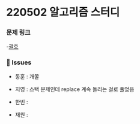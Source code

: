 # 220502 알고리즘 스터디

### 문제 링크

-[괄호](https://www.acmicpc.net/problem/9012)

### 👾 Issues

- 동훈 : 개꿀

- 지영 : 스택 문제인데 replace 계속 돌리는 걸로 풀었음

- 한빈 :

- 재원 :
